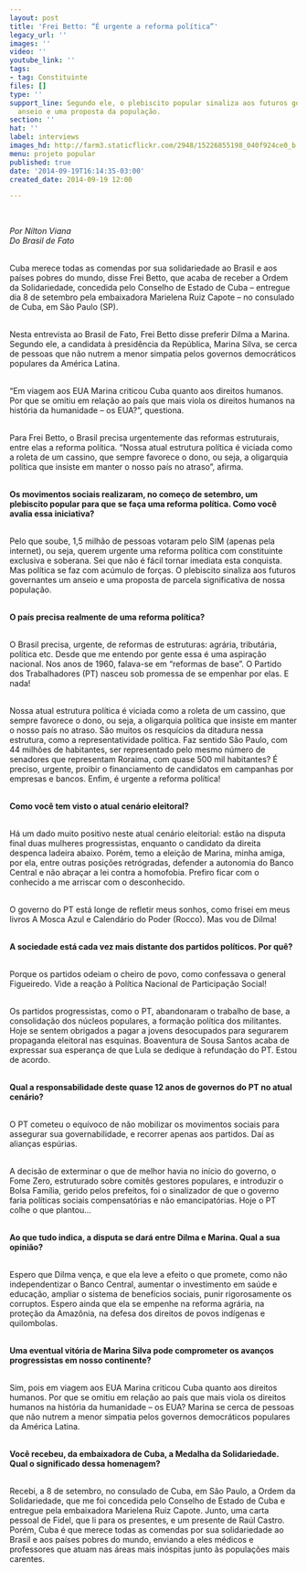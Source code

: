 ```yaml
---
layout: post
title: 'Frei Betto: “É urgente a reforma política”'
legacy_url: ''
images: ''
video: ''
youtube_link: ''
tags:
- tag: Constituinte
files: []
type: ''
support_line: Segundo ele, o plebiscito popular sinaliza aos futuros governantes um
  anseio e uma proposta da população.
section: ''
hat: ''
label: interviews
images_hd: http://farm3.staticflickr.com/2948/15226855198_040f924ce0_b.jpg
menu: projeto popular
published: true
date: '2014-09-19T16:14:35-03:00'
created_date: 2014-09-19 12:00

---
```

<p><img alt="" src="http://farm3.staticflickr.com/2948/15226855198_040f924ce0_b.jpg" /><br />
&nbsp;</p>

<p><em>Por&nbsp;Nilton Viana<br />
Do Brasil de Fato</em></p>

<p><br />
Cuba merece todas as comendas por sua solidariedade ao Brasil e aos pa&iacute;ses pobres do mundo, disse Frei Betto, que acaba de receber a Ordem da Solidariedade, concedida pelo Conselho de Estado de Cuba &ndash; entregue dia 8 de setembro pela embaixadora Marielena Ruiz Capote &ndash; no consulado de Cuba, em S&atilde;o Paulo (SP).</p>

<p><br />
Nesta entrevista ao Brasil de Fato, Frei Betto disse preferir Dilma a Marina. Segundo ele, a candidata &agrave; presid&ecirc;ncia da Rep&uacute;blica, Marina Silva, se cerca de pessoas que n&atilde;o nutrem a menor simpatia pelos governos democr&aacute;ticos populares da Am&eacute;rica Latina.</p>

<p><br />
&ldquo;Em viagem aos EUA Marina criticou Cuba quanto aos direitos humanos. Por que se omitiu em rela&ccedil;&atilde;o ao pa&iacute;s que mais&nbsp;viola os direitos humanos na hist&oacute;ria da humanidade &ndash; os EUA?&rdquo;, questiona.</p>

<p><br />
Para Frei Betto, o Brasil precisa urgentemente das reformas estruturais, entre elas a reforma pol&iacute;tica. &ldquo;Nossa atual estrutura pol&iacute;tica &eacute; viciada como a roleta de um cassino, que sempre favorece o dono, ou seja, a oligarquia pol&iacute;tica que insiste em manter o nosso pa&iacute;s no atraso&rdquo;, afirma.</p>

<p><br />
<strong>Os movimentos sociais realizaram, no come&ccedil;o de setembro, um plebiscito popular para que se fa&ccedil;a uma reforma pol&iacute;tica. Como voc&ecirc; avalia essa iniciativa?</strong></p>

<p><br />
Pelo que soube, 1,5 milh&atilde;o de pessoas votaram pelo SIM (apenas pela internet), ou seja, querem urgente uma reforma pol&iacute;tica com constituinte exclusiva e soberana. Sei que n&atilde;o &eacute; f&aacute;cil tornar imediata esta conquista. Mas pol&iacute;tica se faz com ac&uacute;mulo de for&ccedil;as. O plebiscito sinaliza aos futuros governantes um anseio e uma proposta de parcela significativa de nossa popula&ccedil;&atilde;o.</p>

<p><br />
<strong>O pa&iacute;s precisa realmente de uma reforma pol&iacute;tica?</strong></p>

<p><br />
O Brasil precisa, urgente, de reformas de estruturas: agr&aacute;ria, tribut&aacute;ria, pol&iacute;tica etc. Desde que me entendo por gente essa &eacute; uma aspira&ccedil;&atilde;o nacional. Nos anos de 1960, falava-se em &ldquo;reformas de base&rdquo;. O Partido dos Trabalhadores (PT) nasceu sob promessa de se empenhar por elas. E nada!</p>

<p><br />
Nossa atual estrutura pol&iacute;tica &eacute; viciada como a roleta de um cassino, que sempre favorece o dono, ou seja, a oligarquia pol&iacute;tica que insiste em manter o nosso pa&iacute;s no atraso. S&atilde;o muitos os resqu&iacute;cios da ditadura nessa estrutura, como a representatividade pol&iacute;tica. Faz sentido S&atilde;o Paulo, com 44 milh&otilde;es de habitantes, ser representado pelo mesmo n&uacute;mero de senadores que representam Roraima, com quase 500 mil habitantes? &Eacute; preciso, urgente, proibir o financiamento de candidatos em campanhas por empresas e bancos. Enfim, &eacute; urgente a reforma pol&iacute;tica!</p>

<p><br />
<strong>Como voc&ecirc; tem visto o atual cen&aacute;rio eleitoral?</strong></p>

<p><br />
H&aacute; um dado muito positivo neste atual cen&aacute;rio eleitorial: est&atilde;o na disputa final duas mulheres progressistas, enquanto o candidato da direita despenca ladeira abaixo. Por&eacute;m, temo a elei&ccedil;&atilde;o de Marina, minha amiga, por ela, entre outras posi&ccedil;&otilde;es retr&oacute;gradas, defender a autonomia do Banco Central e n&atilde;o abra&ccedil;ar a lei contra a homofobia. Prefiro ficar com o conhecido a me arriscar com o desconhecido.</p>

<p><br />
O governo do PT est&aacute; longe de refletir meus sonhos, como frisei em meus livros A Mosca Azul e Calend&aacute;rio do Poder (Rocco). Mas vou de Dilma!</p>

<p><br />
<strong>A sociedade est&aacute; cada vez mais distante dos partidos pol&iacute;ticos. Por qu&ecirc;?</strong></p>

<p><br />
Porque os partidos odeiam o cheiro de povo, como confessava o general Figueiredo. Vide a rea&ccedil;&atilde;o &agrave; Pol&iacute;tica Nacional de Participa&ccedil;&atilde;o Social!</p>

<p><br />
Os partidos progressistas, como o PT, abandonaram o trabalho de base, a consolida&ccedil;&atilde;o dos n&uacute;cleos populares, a forma&ccedil;&atilde;o pol&iacute;tica dos militantes. Hoje se sentem obrigados a pagar a jovens desocupados para segurarem propaganda eleitoral nas esquinas. Boaventura de Sousa Santos acaba de expressar sua esperan&ccedil;a de que Lula se dedique &agrave; refunda&ccedil;&atilde;o do PT. Estou de acordo.</p>

<p><br />
<strong>Qual a responsabilidade deste quase 12 anos de governos do PT no atual cen&aacute;rio?</strong></p>

<p><br />
O PT cometeu o equ&iacute;voco de n&atilde;o mobilizar os movimentos sociais para assegurar sua governabilidade, e recorrer apenas aos partidos. Da&iacute; as alian&ccedil;as esp&uacute;rias.</p>

<p><br />
A decis&atilde;o de exterminar o que de melhor havia no in&iacute;cio do governo, o Fome Zero, estruturado sobre comit&ecirc;s gestores populares, e introduzir o Bolsa Fam&iacute;lia, gerido pelos prefeitos, foi o sinalizador de que o governo faria pol&iacute;ticas sociais compensat&oacute;rias e n&atilde;o emancipat&oacute;rias. Hoje o PT colhe o que plantou...</p>

<p><br />
<strong>Ao que tudo indica, a disputa se dar&aacute; entre Dilma e Marina. Qual a sua opini&atilde;o?</strong></p>

<p><br />
Espero que Dilma ven&ccedil;a, e que ela leve a efeito o que promete, como n&atilde;o independentizar o Banco Central, aumentar o investimento em sa&uacute;de e educa&ccedil;&atilde;o, ampliar o sistema de benef&iacute;cios sociais, punir rigorosamente os corruptos. Espero ainda que ela se empenhe na reforma agr&aacute;ria, na prote&ccedil;&atilde;o da Amaz&ocirc;nia, na defesa dos direitos de povos ind&iacute;genas e quilombolas.</p>

<p><br />
<strong>Uma eventual vit&oacute;ria de Marina Silva pode comprometer os avan&ccedil;os progressistas em nosso continente?</strong></p>

<p><br />
Sim, pois em viagem aos EUA Marina criticou Cuba quanto aos direitos humanos. Por que se omitiu em rela&ccedil;&atilde;o ao pa&iacute;s que mais viola os direitos humanos na hist&oacute;ria da humanidade &ndash; os EUA? Marina se cerca de pessoas que n&atilde;o nutrem a menor simpatia pelos governos democr&aacute;ticos populares da Am&eacute;rica Latina.</p>

<p><br />
<strong>Voc&ecirc; recebeu, da embaixadora de Cuba, a Medalha da Solidariedade. Qual o significado dessa homenagem?</strong></p>

<p><br />
Recebi, a 8 de setembro, no consulado de Cuba, em S&atilde;o Paulo, a Ordem da Solidariedade, que me foi concedida pelo Conselho de Estado de Cuba e entregue pela embaixadora Marielena Ruiz Capote. Junto, uma carta pessoal de Fidel, que li para os presentes, e um presente de Ra&uacute;l Castro. Por&eacute;m, Cuba &eacute; que merece todas as comendas por sua solidariedade ao Brasil e aos pa&iacute;ses pobres do mundo, enviando a eles m&eacute;dicos e professores que atuam nas &aacute;reas mais in&oacute;spitas junto &agrave;s popula&ccedil;&otilde;es mais carentes.</p>
